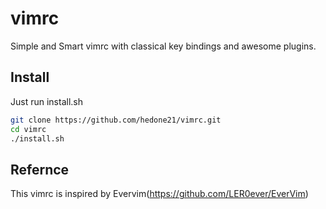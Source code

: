 # vimrc
Simple and Smart vimrc with classical key bindings and awesome plugins.

## Install
Just run install.sh
```bash
git clone https://github.com/hedone21/vimrc.git
cd vimrc
./install.sh
```

## Refernce
This vimrc is inspired by Evervim(https://github.com/LER0ever/EverVim)
